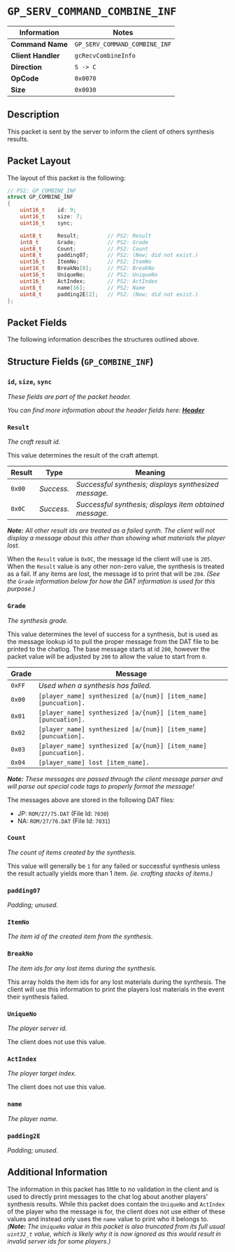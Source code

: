 # `GP_SERV_COMMAND_COMBINE_INF`

| Information               | Notes |
|---                        |---    |
| **Command Name**          | `GP_SERV_COMMAND_COMBINE_INF` |
| **Client Handler**        | `gcRecvCombineInfo` |
| **Direction**             | `S -> C` |
| **OpCode**                | `0x0070` |
| **Size**                  | `0x0030` |

## Description

This packet is sent by the server to inform the client of others synthesis results.

## Packet Layout

The layout of this packet is the following:

```cpp
// PS2: GP_COMBINE_INF
struct GP_COMBINE_INF
{
    uint16_t    id: 9;
    uint16_t    size: 7;
    uint16_t    sync;

    uint8_t     Result;         // PS2: Result
    int8_t      Grade;          // PS2: Grade
    uint8_t     Count;          // PS2: Count
    uint8_t     padding07;      // PS2: (New; did not exist.)
    uint16_t    ItemNo;         // PS2: ItemNo
    uint16_t    BreakNo[8];     // PS2: BreakNo
    uint16_t    UniqueNo;       // PS2: UniqueNo
    uint16_t    ActIndex;       // PS2: ActIndex
    uint8_t     name[16];       // PS2: Name
    uint8_t     padding2E[2];   // PS2: (New; did not exist.)
};
```

## Packet Fields

The following information describes the structures outlined above.

## Structure Fields (`GP_COMBINE_INF`)

### `id`, `size`, `sync`

_These fields are part of the packet header._

_You can find more information about the header fields here: [**Header**](/world/HEADER.md)_

### `Result`

_The craft result id._

This value determines the result of the craft attempt.

| Result | Type | Meaning |
| --- | --- | --- |
| `0x00` | _Success._ | _Successful synthesis; displays synthesized message._ |
| `0x0C` | _Success._ | _Successful synthesis; displays item obtained message._ |

_**Note:** All other result ids are treated as a failed synth. The client will not display a message about this other than showing what materials the player lost._

When the `Result` value is `0x0C`, the message id the client will use is `205`. When the `Result` value is any other non-zero value, the synthesis is treated as a fail. If any items are lost, the message id to print that will be `204`.  _(See the `Grade` information below for how the DAT information is used for this purpose.)_

### `Grade`

_The synthesis grade._

This value determines the level of success for a synthesis, but is used as the message lookup id to pull the proper message from the DAT file to be printed to the chatlog. The base message starts at id `200`, however the packet value will be adjusted by `200` to allow the value to start from `0`.

| Grade | Message |
| --- | --- |
| `0xFF` | _Used when a synthesis has failed._ |
| `0x00` | `[player_name] synthesized [a/{num}] [item_name][puncuation].` |
| `0x01` | `[player_name] synthesized [a/{num}] [item_name][puncuation].` |
| `0x02` | `[player_name] synthesized [a/{num}] [item_name][puncuation].` |
| `0x03` | `[player_name] synthesized [a/{num}] [item_name][puncuation].` |
| `0x04` | `[player_name] lost [item_name].` |

_**Note:** These messages are passed through the client message parser and will parse out special code tags to properly format the message!_

The messages above are stored in the following DAT files:

  - JP: `ROM/27/75.DAT` (File Id: `7030`)
  - NA: `ROM/27/76.DAT` (File Id: `7031`)

### `Count`

_The count of items created by the synthesis._

This value will generally be `1` for any failed or successful synthesis unless the result actually yields more than 1 item. _(ie. crafting stacks of items.)_

### `padding07`

_Padding; unused._

### `ItemNo`

_The item id of the created item from the synthesis._

### `BreakNo`

_The item ids for any lost items during the synthesis._

This array holds the item ids for any lost materials during the synthesis. The client will use this information to print the players lost materials in the event their synthesis failed.

### `UniqueNo`

_The player server id._

The client does not use this value.

### `ActIndex`

_The player target index._

The client does not use this value.

### `name`

_The player name._

### `padding2E`

_Padding; unused._

## Additional Information

The information in this packet has little to no validation in the client and is used to directly print messages to the chat log about another players' synthesis results. While this packet does contain the `UniqueNo` and `ActIndex` of the player who the message is for, the client does not use either of these values and instead only uses the `name` value to print who it belongs to. _(**Note:** The `UniqueNo` value in this packet is also truncated from its full usual `uint32_t` value, which is likely why it is now ignored as this would result in invalid server ids for some players.)_
